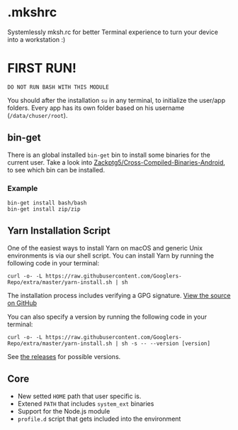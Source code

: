 # .mkshrc

Systemlessly mksh.rc for better Terminal experience to turn your device into a workstation :)

# FIRST RUN!

```
DO NOT RUN BASH WITH THIS MODULE
```

You should after the installation `su` in any terminal, to initialize the user/app folders. Every app has its own folder based on his username (`/data/chuser/root`).

## bin-get

There is an global installed `bin-get` bin to install some binaries for the current user. Take a look into [Zackptg5/Cross-Compiled-Binaries-Android](https://github.com/Zackptg5/Cross-Compiled-Binaries-Android), to see which bin can be installed.

### Example

```shell
bin-get install bash/bash
bin-get install zip/zip
```

## Yarn Installation Script

One of the easiest ways to install Yarn on macOS and generic Unix environments is via our shell script. You can install Yarn by running the following code in your terminal:

```shell
curl -o- -L https://raw.githubusercontent.com/Googlers-Repo/extra/master/yarn-install.sh | sh
```

The installation process includes verifying a GPG signature. [View the source on GitHub](https://github.com/yarnpkg/website/blob/master/install.sh)

You can also specify a version by running the following code in your terminal:

```shell
curl -o- -L https://raw.githubusercontent.com/Googlers-Repo/extra/master/yarn-install.sh | sh -s -- --version [version]
```

See [the releases](https://github.com/yarnpkg/yarn/releases) for possible versions.

## Core

- New setted `HOME` path that user specific is.
- Extened `PATH` that includes `system_ext` binaries
- Support for the Node.js module
- `profile.d` script that gets included into the environment
